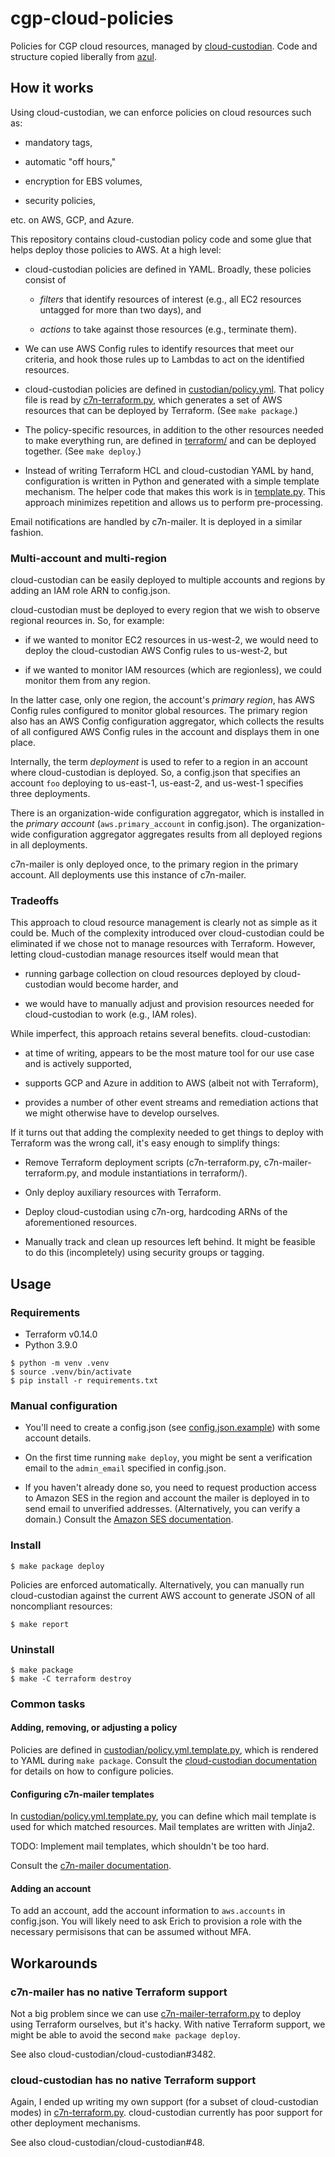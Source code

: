 # cgp-cloud-policies

Policies for CGP cloud resources, managed by [cloud-custodian].
Code and structure copied liberally from [azul].

  [cloud-custodian]: https://github.com/cloud-custodian/cloud-custodian
  [azul]: https://github.com/DataBiosphere/azul

## How it works

Using cloud-custodian, we can enforce policies on cloud resources such as:

* mandatory tags,

* automatic "off hours,"

* encryption for EBS volumes,

* security policies,

etc. on AWS, GCP, and Azure.

This repository contains cloud-custodian policy code and some glue that helps
deploy those policies to AWS. At a high level:

* cloud-custodian policies are defined in YAML. Broadly, these policies consist
  of

  - *filters* that identify resources of interest (e.g., all EC2 resources
    untagged for more than two days), and

  - *actions* to take against those resources (e.g., terminate them).

* We can use AWS Config rules to identify resources that meet our criteria, and
  hook those rules up to Lambdas to act on the identified resources.

* cloud-custodian policies are defined in [custodian/policy.yml]. That policy
  file is read by [c7n-terraform.py], which generates a set of AWS resources
  that can be deployed by Terraform. (See `make package`.)

  [custodian/policy.yml]: custodian/policy.yml
  [c7n-terraform.py]: scripts/c7n-terraform.py

* The policy-specific resources, in addition to the other resources needed to
  make everything run, are defined in [terraform/] and can be deployed together.
  (See `make deploy`.)

  [terraform/]: terraform/

* Instead of writing Terraform HCL and cloud-custodian YAML by hand,
  configuration is written in Python and generated with a simple template
  mechanism. The helper code that makes this work is in [template.py]. This
  approach minimizes repetition and allows us to perform pre-processing.

  [template.py]: template.py

Email notifications are handled by c7n-mailer. It is deployed in a similar
fashion.

### Multi-account and multi-region

cloud-custodian can be easily deployed to multiple accounts and regions by
adding an IAM role ARN to config.json.

cloud-custodian must be deployed to every region that we wish to observe
regional reources in. So, for example:

* if we wanted to monitor EC2 resources in us-west-2, we would need to deploy
  the cloud-custodian AWS Config rules to us-west-2, but

* if we wanted to monitor IAM resources (which are regionless), we could monitor
  them from any region.

In the latter case, only one region, the account's *primary region*, has AWS
Config rules configured to monitor global resources. The primary region also has
an AWS Config configuration aggregator, which collects the results of all
configured AWS Config rules in the account and displays them in one place.

Internally, the term *deployment* is used to refer to a region in an account
where cloud-custodian is deployed. So, a config.json that specifies an account
`foo` deploying to us-east-1, us-east-2, and us-west-1 specifies three
deployments.

There is an organization-wide configuration aggregator, which is installed in
the *primary account* (`aws.primary_account` in config.json).  The
organization-wide configuration aggregator aggregates results from all deployed
regions in all deployments.

c7n-mailer is only deployed once, to the primary region in the primary account.
All deployments use this instance of c7n-mailer.

### Tradeoffs

This approach to cloud resource management is clearly not as simple as it could
be. Much of the complexity introduced over cloud-custodian could be eliminated
if we chose not to manage resources with Terraform. However, letting
cloud-custodian manage resources itself would mean that

* running garbage collection on cloud resources deployed by cloud-custodian
  would become harder, and

* we would have to manually adjust and provision resources needed for
  cloud-custodian to work (e.g., IAM roles).

While imperfect, this approach retains several benefits. cloud-custodian:

* at time of writing, appears to be the most mature tool for our use case and
  is actively supported,

* supports GCP and Azure in addition to AWS (albeit not with Terraform),

* provides a number of other event streams and remediation actions that we might
  otherwise have to develop ourselves.

If it turns out that adding the complexity needed to get things to deploy with
Terraform was the wrong call, it's easy enough to simplify things:

* Remove Terraform deployment scripts (c7n-terraform.py,
  c7n-mailer-terraform.py, and module instantiations in terraform/).

* Only deploy auxiliary resources with Terraform.

* Deploy cloud-custodian using c7n-org, hardcoding ARNs of the aforementioned
  resources.

* Manually track and clean up resources left behind. It might be feasible to do
  this (incompletely) using security groups or tagging.


## Usage

### Requirements

* Terraform v0.14.0
* Python 3.9.0

```console
$ python -m venv .venv
$ source .venv/bin/activate
$ pip install -r requirements.txt
```

### Manual configuration

* You'll need to create a config.json (see [config.json.example]) with some
  account details.

  [config.json.example]: config.json.example

* On the first time running `make deploy`, you might be sent a verification
  email to the `admin_email` specified in config.json.

* If you haven't already done so, you need to request production access to
  Amazon SES in the region and account the mailer is deployed in to send email
  to unverified addresses. (Alternatively, you can verify a domain.) Consult the
  [Amazon SES documentation].

  [Amazon SES documentation]: https://docs.aws.amazon.com/ses/latest/DeveloperGuide/request-production-access.html

### Install

```
$ make package deploy
```

Policies are enforced automatically. Alternatively, you can manually run
cloud-custodian against the current AWS account to generate JSON of all
noncompliant resources:

```
$ make report
```

### Uninstall

```
$ make package
$ make -C terraform destroy
```

### Common tasks

#### Adding, removing, or adjusting a policy

Policies are defined in [custodian/policy.yml.template.py], which is rendered to
YAML during `make package`. Consult the [cloud-custodian documentation] for
details on how to configure policies.

  [custodian/policy.yml.template.py]: custodian/policy.yml.template.py
  [cloud-custodian documentation]: https://cloudcustodian.io/docs/


#### Configuring c7n-mailer templates

In [custodian/policy.yml.template.py], you can define which mail template is
used for which matched resources. Mail templates are written with Jinja2.

TODO: Implement mail templates, which shouldn't be too hard.

Consult the [c7n-mailer documentation][c7n-mailer-docs].

  [c7n-mailer-docs]: https://cloudcustodian.io/docs/tools/c7n-mailer.html#writing-an-email-template

#### Adding an account

To add an account, add the account information to `aws.accounts` in config.json.
You will likely need to ask Erich to provision a role with the necessary
permisisons that can be assumed without MFA.

## Workarounds

### c7n-mailer has no native Terraform support

Not a big problem since we can use [c7n-mailer-terraform.py] to deploy using
Terraform ourselves, but it's hacky. With native Terraform support, we might be
able to avoid the second `make package deploy`.

See also cloud-custodian/cloud-custodian#3482.

  [c7n-mailer-terraform.py]: scripts/c7n-mailer-terraform.py

### cloud-custodian has no native Terraform support

Again, I ended up writing my own support (for a subset of cloud-custodian modes)
in [c7n-terraform.py]. cloud-custodian currently has poor support for other
deployment mechanisms.

See also cloud-custodian/cloud-custodian#48.

